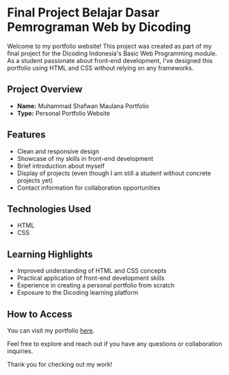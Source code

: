 # Final Project Belajar Dasar Pemrograman Web by Dicoding

Welcome to my portfolio website! This project was created as part of my final project for the Dicoding Indonesia's Basic Web Programming module. As a student passionate about front-end development, I've designed this portfolio using HTML and CSS without relying on any frameworks.

## Project Overview

- **Name:** Muhammad Shafwan Maulana Portfolio
- **Type:** Personal Portfolio Website

## Features

- Clean and responsive design
- Showcase of my skills in front-end development
- Brief introduction about myself
- Display of projects (even though I am still a student without concrete projects yet)
- Contact information for collaboration opportunities

## Technologies Used

- HTML
- CSS

## Learning Highlights

- Improved understanding of HTML and CSS concepts
- Practical application of front-end development skills
- Experience in creating a personal portfolio from scratch
- Exposure to the Dicoding learning platform

## How to Access

You can visit my portfolio [here](https://jukjerus.github.io/final-project-dicoding/).

Feel free to explore and reach out if you have any questions or collaboration inquiries.

Thank you for checking out my work!

